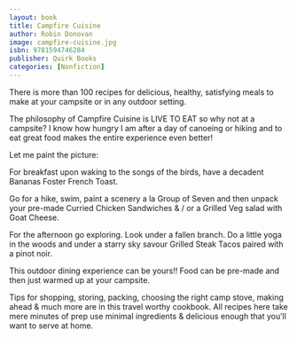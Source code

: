 ```yaml
---
layout: book
title: Campfire Cuisine
author: Robin Donovan
image: campfire-cuisine.jpg
isbn: 9781594746284
publisher: Quirk Books
categories: [Nonfiction]
---
```

There is more than 100 recipes for delicious, healthy, satisfying meals to make at your campsite or in any outdoor setting.

The philosophy of Campfire Cuisine is LIVE TO EAT so why not at a campsite? I know how hungry I am after a day of canoeing or hiking and to eat great food makes the entire experience even better!

Let me paint the picture:

For breakfast upon waking to the songs of the birds, have a decadent Bananas Foster French Toast.

Go for a hike, swim, paint a scenery a la Group of Seven and then unpack your pre-made Curried Chicken Sandwiches & / or a  Grilled Veg salad with Goat Cheese.

For the afternoon go exploring. Look under a fallen branch. Do a little yoga in the woods and under a starry sky savour Grilled Steak Tacos paired with a pinot noir.

This outdoor dining experience can be yours!! Food can be pre-made and then just warmed up at your campsite.

Tips for shopping, storing, packing, choosing the right camp stove, making ahead & much more are in this travel worthy cookbook. All recipes here take mere minutes of prep use minimal ingredients & delicious enough that you’ll want to serve at home.
